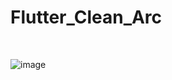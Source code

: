 # Flutter_Clean_Arc
<br>

![image](https://github.com/user-attachments/assets/0d9767da-3c83-490c-86cb-166d3ea53f3a)
